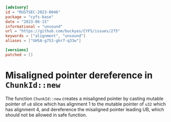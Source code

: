 ```toml
[advisory]
id = "RUSTSEC-2023-0046"
package = "cyfs-base"
date = "2023-06-15"
informational = "unsound"
url = "https://github.com/buckyos/CYFS/issues/275"
keywords = ["alignment", "unsound"]
aliases = ["GHSA-g753-ghr7-q33w"]

[versions]
patched = []
```

# Misaligned pointer dereference in `ChunkId::new`
The function `ChunkId::new` creates a misaligned pointer by casting mutable pointer of `u8` slice which has alignment 1 to the mutable pointer of `u32` which has alignment 4, and dereference the misaligned pointer leading UB, which should not be allowed in safe function.
